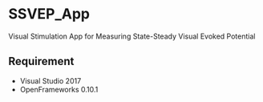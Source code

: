 # SSVEP_App
Visual Stimulation App for Measuring State-Steady Visual Evoked Potential


## Requirement
- Visual Studio 2017
- OpenFrameworks 0.10.1

